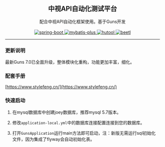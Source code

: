 <h2 align="center">中视API自动化测试平台</h2>
<p align="center">
    配合中视API自动化框架使用。基于Guns开发
    <br>      
    <br>      
    <a href="http://spring.io/projects/spring-boot">
        <img src="https://img.shields.io/badge/spring--boot-2.3.5-green.svg" alt="spring-boot">
    </a>
    <a href="http://mp.baomidou.com">
        <img src="https://img.shields.io/badge/mybatis--plus-3.4.0-blue.svg" alt="mybatis-plus">
    </a>  
    <a href="https://www.hutool.cn/">
        <img src="https://img.shields.io/badge/hutool-5.4.4-blue.svg" alt="hutool">
    </a>
    <a href="http://ibeetl.com/">
        <img src="https://img.shields.io/badge/beetl-3.3.1-yellow.svg" alt="beetl">
    </a>  
</p>

-----------------------------------------------------------------------------------------------

### 更新说明

最新Guns 7.0已全面升级，整体模块化重构，功能更加丰富，细化。

### 配套手册

[https://www.stylefeng.cn/](https://www.stylefeng.cn/)

### 快速启动

1. 在mysql数据库中创建joey数据库，推荐mysql 5.7版本。

2. 修改`application-local.yml`中的数据库连接配置连接到您的数据库。

3. 打开`GunsApplication`运行main方法即可启动，注：新版无需运行sql初始化文件，因为集成了flyway会自动初始化表。

